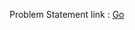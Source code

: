 <p> Problem Statement link : <a href="https://leetcode.com/problems/binary-tree-inorder-traversal/solution/">Go</a></p>
